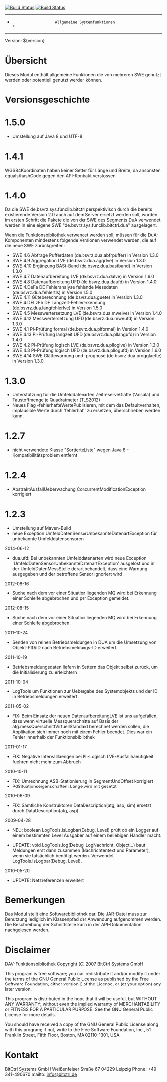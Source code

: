 [![Build Status](https://travis-ci.org/bitctrl/de.bsvrz.sys.funclib.bitctrl.svg?branch=develop)](https://travis-ci.org/bitctrl/de.bsvrz.sys.funclib.bitctrl)
[![Build Status](https://api.bintray.com/packages/bitctrl/maven/de.bsvrz.sys.funclib.bitctrl/images/download.svg)](https://bintray.com/bitctrl/maven/de.bsvrz.sys.funclib.bitctrl)

********************************************************************************
*                        Allgemeine Systemfunktionen                           *
********************************************************************************

Version: ${version}

Übersicht
=========

Dieses Modul enthält allgemeine Funktionen die von mehreren SWE genutzt werden
oder potentiell genutzt werden können.


Versionsgeschichte
==================

1.5.0
=====
- Umstellung auf Java 8 und UTF-8

1.4.1
=====
WGS84Koordinaten haben keiner Setter für Länge und Breite, da ansonsten equals/hashCode
gegen den API-Kontrakt verstossen

1.4.0
=====
Da die SWE de.bsvrz.sys.funclib.bitctrl perspektivisch durch die bereits existierende 
Version 2.0 auch auf dem Server ersetzt werden soll, wurden im ersten Schritt die 
Pakete die von der SWE des Segments DuA verwendet werden in eine eigene SWE 
"de.bsvrz.sys.funclib.bitctrl.dua" ausgelagert.

Wenn die Funktionsbibliothek verwendet werden soll, müssen für die DuA-Komponenten
mindestens folgende Versionen verwendet werden, die auf die neue SWE zurückgreifen:

- SWE 4.6  Abfrage Pufferdaten (de.bsvrz.dua.abfrpuffer) in Version 1.3.0
- SWE 4.9 Aggregation LVE (de.bsvrz.dua.aggrlve) in Version 1.3.0
- SWE 4.10 Ergänzung BASt-Band (de.bsvrz.dua.bastband) in Version 1.3.0
- SWE 4.7 Datenaufbereitung LVE (de.bsvrz.dua.dalve) in Version 1.6.0
- SWE 4.8 Datenaufbereitung UFD (de.bsvrz.dua.daufd) in Version 1.4.0
- SWE 4.DeFa DE Fehleranalyse fehlende Messdaten (de.bsvrz.dua.fehlertls) in Version 1.5.0
- SWE 4.11 Güteberechnung (de.bsvrz.dua.guete) in Version 1.3.0
- SWE 4.DELzFh DE Langzeit-Fehlererkennung (de.bsvrz.dua.langfehlerlve) in Version 1.5.0
- SWE 4.5 Messwertersetzung LVE (de.bsvrz.dua.mwelve) in Version 1.4.0
- SWE 4.12 Messwertersetzung UFD (de.bsvrz.dua.mweufd) in Version 1.3.0
- SWE 4.1 Pl-Prüfung formal (de.bsvrz.dua.plformal) in Version 1.4.0
- SWE 4.13 Pl-Prüfung langzeit UFD (de.bsvrz.dua.pllangufd) in Version 1.4.0
- SWE 4.2 Pl-Prüfung logisch LVE (de.bsvrz.dua.plloglve) in Version 1.3.0
- SWE 4.3 Pl-Prüfung logisch UFD (de.bsvrz.dua.pllogufd) in Version 1.6.0
- SWE 4.14 SWE Glättewarnung und -prognose (de.bsvrz.dua.progglaette) in Version 1.3.0

1.3.0
=====
- Unterstützung für die Umfelddatenarten ZeitreserveGlätte (Vaisala) und Taustoffmenge je Quadratmeter (TLS2012)
- Neues Flag -fehlerhafteWertePublizieren, mit dem das Defaultverhalten, implausible Werte
  durch 'fehlerhaft' zu ersetzen, überschrieben werden kann.

1.2.7
=====
- nicht verwendete Klasse "SortierteListe" wegen Java 8 - Kompatibilitätsproblem 
  entfernt

1.2.4
=====
- AbstraktAusfallUeberwachung ConcurrentModificationException korrigiert


1.2.3
=====
- Umstellung auf Maven-Build
- neue Exception UmfeldDatenSensorUnbekannteDatenartException für unbekannte Umfelddatensensoren 

2014-06-12

  - dua.ufd: Bei unbekannten Umfelddatenarten wird neue Exception 
    'UmfeldDatenSensorUnbekannteDatenartException' ausgelöst und in der UmfeldDatenMessStelle 
    derart behandelt, dass eine Warnung ausgegeben und der betroffene Sensor ignoriert wird 


2012-08-16

  - Suche nach dem vor einer Situation liegenden MQ wird bei Erkennung einer Schleife abgebrochen
    und per Exception gemeldet.

2012-08-15

  - Suche nach dem vor einer Situation liegenden MQ wird bei Erkennung einer Schleife abgebrochen.

2011-10-24

  - Senden von reinen Betriebsmeldungen in DUA um die Umsetzung von Objekt-PID/ID nach
    Betriebsmeldungs-ID erweitert.

2011-10-19

  - Betriebsmeldungsdaten liefern in Settern das Objekt selbst zurück, um die Initialisierung
    zu erleichtern

2011-10-04

  - LogTools um Funktionen zur Uebergabe des Systemobjekts und der ID in Betriebsmeldungen
    erweitert

2011-05-02

  - FIX: Beim Einsatz der neuen DatenaufbereitungLVE ist uns aufgefallen, dass wenn
    virtuelle Messquerschnitte auf Basis der atg.messQuerschnittVirtuellStandard berechnet
    werden sollen, die Applikation sich immer noch mit einem Fehler beendet. Dies war ein Fehler
    innerhalb der Funktionsbibliothek

2011-01-17

  - FIX: Negative Intervalllaengen bei PL-Logisch LVE-Ausfallhaeufigkeit
    fuehren nicht mehr zum Abbruch

2010-10-11

  - FIX: Umrechnung ASB-Stationierung in SegmentUndOffset korrigiert
  - PdSituationseigenschaften: Länge wird mit gesetzt


2010-06-09

  - FIX: Sämtliche Konstruktoren DataDescription(atg, asp, sim) ersetzt durch
         DataDescription(atg, asp)

2009-04-28

  - NEU: boolean LogTools.isLogbar(Debug, Level) prüft ob ein Logger auf einem
    bestimmten Level Ausgaben auf einem beliebigen Handler macht.

  - UPDATE: void LogTools.log(Debug, LogNachricht, Object...) baut Meldungen
    erst dann zusammen (Nachrichtentext und Parameter), wenn sie tatsächlich
    benötigt werden. Verwendet LogTools.isLogbar(Debug, Level).


2010-05-20
  - UPDATE: Netzreferenzen erweitert


Bemerkungen
===========

Das Modul stellt eine Softwarebibliothek dar. Die JAR-Datei muss zur Benutzung
lediglich im Klassenpfad der Anwendung aufgenommen werden. Die Beschreibung der
Schnittstelle kann in der API-Dokumentation nachgelesen werden.


Disclaimer
==========

DAV-Funktionsbibliothek
Copyright (C) 2007 BitCtrl Systems GmbH

This program is free software; you can redistribute it and/or modify it under
the terms of the GNU General Public License as published by the Free Software
Foundation; either version 2 of the License, or (at your option) any later
version.

This program is distributed in the hope that it will be useful, but WITHOUT
ANY WARRANTY; without even the implied warranty of MERCHANTABILITY or FITNESS
FOR A PARTICULAR PURPOSE. See the GNU General Public License for more
details.

You should have received a copy of the GNU General Public License along with
this program; if not, write to the Free Software Foundation, Inc., 51
Franklin Street, Fifth Floor, Boston, MA 02110-1301, USA.


Kontakt
=======

BitCtrl Systems GmbH
Weißenfelser Straße 67
04229 Leipzig
Phone: +49 341-490670
mailto: info@bitctrl.de
